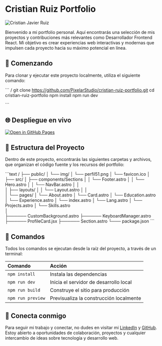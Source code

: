 
# Cristian Ruiz Portfolio

![Cristian Javier Ruiz](../public/img/perfil51.png)

Bienvenido a mi portfolio personal. Aquí encontrarás una selección de mis proyectos y contribuciones más relevantes como Desarrollador Frontend React. Mi objetivo es crear experiencias web interactivas y modernas que impulsen cada proyecto hacia su máximo potencial en línea.

## 🚀 Comenzando

Para clonar y ejecutar este proyecto localmente, utiliza el siguiente comando:


\```
/
git clone https://github.com/PixelarStudio/cristian-ruiz-portfolio.git
cd cristian-ruiz-portfolio
npm install
npm run dev

\```

## 🌐 Despliegue en vivo

[![Open in GitHub Pages](https://github.com/pages/badge.svg)](https://pixelarstudio.github.io/cristian-ruiz-portfolio)

## 📂 Estructura del Proyecto

Dentro de este proyecto, encontrarás las siguientes carpetas y archivos, que organizan el código fuente y los recursos del portfolio:

\```text
/
├── public/
│   └── img/
│       └── perfil51.png
│       └── favicon.ico
│             
├── src/
│   ├── components/Sections
│   │   └── Footer.astro
│   │   └── Hero.astro
│   │   └── NavBar.astro
│   │          
│   ├── layouts/
│   │   └── Layout.astro
│   │          
│   └── pages/
│       └── About.astro
│       └── Card.astro
│       └── Education.astro
│       └── Experience.astro
│       └── index.astro
│       └── Lang.astro
│       └── Projects.astro
│       └── Skills.astro      
│             
├────── CustomBackground.astro
├────── KeyboardManager.astro
├────── ProfileCard.jsx
├────── Section.astro
└─── package.json
\```

## 🧰 Comandos

Todos los comandos se ejecutan desde la raíz del proyecto, a través de un terminal:

| Comando           | Acción                                         |
| :---------------- | :--------------------------------------------- |
| `npm install`     | Instala las dependencias                       |
| `npm run dev`     | Inicia el servidor de desarrollo local         |
| `npm run build`   | Construye el sitio para producción             |
| `npm run preview` | Previsualiza la construcción localmente        |


## 🤝 Conecta conmigo

Para seguir mi trabajo y conectar, no dudes en visitar mi [LinkedIn](https://www.linkedin.com/in/cj-ruiz/) y [GitHub](https://github.com/PixelarStudio). Estoy abierto a oportunidades de colaboración, proyectos y cualquier intercambio de ideas sobre tecnología y desarrollo web.
